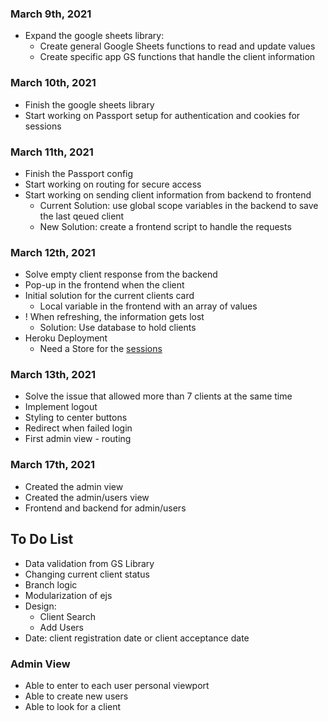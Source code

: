 ### March 9th, 2021
* Expand the google sheets library:
    * Create general Google Sheets functions to read and update values
    * Create specific app GS functions that handle the client information

### March 10th, 2021
* Finish the google sheets library
* Start working on Passport setup for authentication and cookies for sessions

### March 11th, 2021
* Finish the Passport config
* Start working on routing for secure access
* Start working on sending client information from backend to frontend
    * Current Solution: use global scope variables in the backend to save the last qeued client
    * New Solution: create a frontend script to handle the requests

### March 12th, 2021
* Solve empty client response from the backend
* Pop-up in the frontend when the client
* Initial solution for the current clients card
    * Local variable in the frontend with an array of values
* ! When refreshing, the information gets lost
    * Solution: Use database to hold clients
* Heroku Deployment
    * Need a Store for the [sessions](https://www.npmjs.com/package/connect-mongo)

### March 13th, 2021
* Solve the issue that allowed more than 7 clients at the same time
* Implement logout
* Styling to center buttons
* Redirect when failed login
* First admin view - routing

### March 17th, 2021
* Created the admin view
* Created the admin/users view
* Frontend and backend for admin/users

## To Do List
* Data validation from GS Library
* Changing current client status
* Branch logic
* Modularization of ejs
* Design:
    * Client Search
    * Add Users
* Date: client registration date or client acceptance date

### Admin View
* Able to enter to each user personal viewport
* Able to create new users
* Able to look for a client

